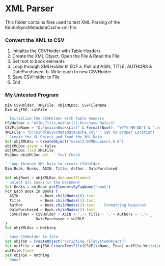 # XML Parser

This folder contains files used to test XML Parsing of the KindleSyncMetadataCache.xml file.

### Convert the XML to CSV
1.	Initialize the CSVHolder with Table Headers
2.	Create the XML Object, Open the File & Read the File.
3.	Set root to book elements
4.	Loop through XMLHolder til EOF
a.	Pull out ASIN, TITLE, AUTHORS & DatePurchased.
b.	Write each to new CSVHolder
5.	Save CSVHolder to File
6.	End

### My Untested Program
```javascript
Dim CSVHolder, XMLFile, objXMLDoc, CSVFileName
Dim objFSO, outFile 

' Initialize the CSVHolder with Table Headers
CSVHolder = "ASIN,Title,Author(s),Purchase Date/n"
CSVFileName = "D:\AmazonBooksList" & Format(Now(). "YYYY-MM-DD") & ".csv"
XMLFile = "D:\KindleSyncMetadataCache.xml" ' Set to proper Location!
' Create the XL Object and load the XML Data
Set objXMLDoc = CreateObject("msxml2.DOMDocument.6.0")
objXMLDoc.async = False
objXMLDoc.load XMLFile
MsgBox objXMLDoc.xml  ' Test Check

' Loop through XML Data to create CSVHolder
Dim Book, Books, ASIN, Title, Author, DatePurchased
' 
Set objRoot = objXMLDoc.documentElement
' Select all books in the Document
Set Books = objRoot.getElementsByTagName("book")
For Each Book in Books {
  ASIN          = Book.childNodes(0).text
  Title         = Book.childNodes(1).text
  Author        = Book.childNodes(2).text  ' Formatting Required
  DatePurchased = Book.childNodes(3).text
  CSVHolder = CSVHolder + ASIN + ','+ Title + ','+ Authors + ','+ _
              DatePurchased + vbCRLF
}
Set objXMLDoc = Nothing

' Save CSVHolder to file
Set objFSO = CreateObject("Scripting.FileSystemObject")
Set outFile = objFSO.CreateTextFile(CSVFileName, True) outFile.WriteLine(CSVHolder)
outFile.Close
Set objFSO = Nothing
' Done!
```

